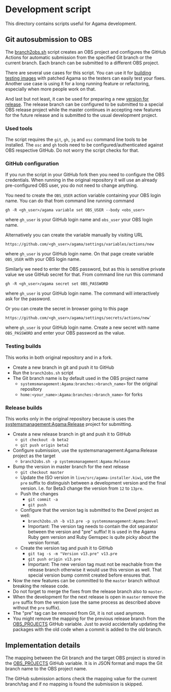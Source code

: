 # Development script

This directory contains scripts useful for Agama development.

## Git autosubmission to OBS

The [branch2obs.sh](./branch2obs.sh) script creates an OBS project and configures the GitHub Actions
for automatic submission from the specified Git branch or the current branch. Each branch can be
submitted to a different OBS project.

There are several use cases for this script. You can use it for [building testing
images](#testing-builds) with patched Agama so the testers can easily test your fixes. Another use
case is using it for a long running feature or refactoring, especially when more people work on
that.

And last but not least, it can be used for preparing a new [version for release](#release-builds).
The release branch can be configured to be submitted to a special OBS release project while the
master continues in accepting new features for the future release and is submitted to the usual
development project.

### Used tools

The script requires the `git`, `gh`, `jq` and `osc` command line tools to be installed. The `osc`
and `gh` tools need to be configured/authenticated against OBS respective GitHub. Do not worry the
script checks for that.

### GitHub configuration

If you run the script in your GitHub fork then you need to configure the OBS credentials. When
running in the original repository it will use an already pre-configured OBS user, you do not need
to change anything.

You need to create the `OBS_USER` action variable containing your OBS login name. You can do that
from command line running command

    gh -R <gh_user>/agama variable set OBS_USER --body <obs_user>

where `gh_user` is your GitHub login name and `obs_user` your OBS login name.

Alternatively you can create the variable manually by visiting URL

    https://github.com/<gh_user>/agama/settings/variables/actions/new

where `gh_user` is your GitHub login name. On that page create variable `OBS_USER` with your OBS
login name.

Similarly we need to enter the OBS password, but as this is sensitive private value we use GitHub
secret for that. From command line run this command

    gh -R <gh_user>/agama secret set OBS_PASSWORD

where `gh_user` is your GitHub login name. The command will interactively ask for the password.

Or you can create the secret in browser going to this page

    https://github.com/<gh_user>/agama/settings/secrets/actions/new`

where `gh_user` is your GitHub login name. Create a new secret with name `OBS_PASSWORD` and
enter your OBS password as the value.

### Testing builds

This works in both original repository and in a fork.

- Create a new branch in git and push it to GitHub
- Run the `branch2obs.sh` script
- The Git branch name is by default used in the OBS project name
  - `systemsmanagement:Agama:branches:<branch_name>` for the original repository
  - `home:<your_name>:Agama:branches:<branch_name>` for forks

### Release builds

This works only in the original repository because is uses the
[systemsmanagement:Agama:Release](https://build.opensuse.org/project/show/systemsmanagement:Agama:Release)
project for submitting.

- Create a new release branch in git and push it to GitHub
  - `git checkout -b beta2`
  - `git push origin beta2`
- Configure submission, use the systemsmanagement:Agama:Release project as the target
  - `branch2obs.sh -p systemsmanagement:Agama:Release`
- Bump the version in master branch for the next release
  - `git checkout master`
  - Update the ISO version in `live/src/agama-installer.kiwi`, use the `pre` suffix to distinguish
    between a development version and the final version. I.e. for Beta3 change the version from `12`
    to `13pre`.
  - Push the changes
    - `git commit -a`
    - `git push`
  - Configure that the version tag is submitted to the Devel project as well:
    - `branch2obs.sh -b v13.pre -p systemsmanagement:Agama:Devel`
    - Important: The version tag needs to contain the dot separator between the version and "pre"
      suffix! It is used in the Agama Ruby gem version and Ruby Gemspec is quite picky about the
      version format.
  - Create the version tag and push it to GitHub
    - `git tag -s -m "Version v13.pre" v13.pre`
    - `git push origin v13.pre`
    - Important: The new version tag must not be reachable from the release branch otherwise it
      would use this version as well. That special version bump commit created before ensures that.
- Now the new features can be committed to the `master` branch without breaking the release code.
- Do not forget to merge the fixes from the release branch also to `master`.
- When the development for the next release is open in `master` remove the `pre` suffix from the
  version (use the same process as described above without the `pre` suffix).
- The "pre" tag can be removed from Git, it is not used anymore.
- You might remove the mapping for the previous release branch from the
  [OBS_PROJECTS](https://github.com/agama-project/agama/settings/variables/actions/OBS_PROJECTS)
  GitHub variable. Just to avoid accidentally updating the packages with the old
  code when a commit is added to the old branch.

## Implementation details

The mapping between the Git branch and the target OBS project is stored in the
[OBS_PROJECTS](https://github.com/agama-project/agama/settings/variables/actions/OBS_PROJECTS)
GitHub variable. It is in JSON format and maps the Git branch name to the OBS project name.

The GitHub submission actions check the mapping value for the current branch/tag and if no mapping
is found the submission is skipped.
